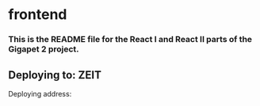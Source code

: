# frontend

### This is the README file for the React I and React II parts of the Gigapet 2 project.  

## Deploying to: ZEIT

Deploying address: 

